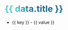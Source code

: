 <v-click depth="2">
<h1>{{ data.title }}</h1>
</v-click>

<v-click>
<ul>
 <li v-for="(value, key) in data.items" :key="key">
    <span class="color-[#4EC5D4]">{{ key }}</span> - <span class="color-[#c0c0c0]">{{ value }}</span>
  </li>
</ul>
</v-click>

<script setup lang="ts">
const data = {
  title: 'Multiverse Expert Co, Ltd --',
  items: {
    "Blockchain Solutions": "Consultation, design, and development of Blockchain solutions including Tokenomics and Mainnet deployment, plus Web and Mobile App development.",
    "Blockchain Consulting": "Expert Blockchain system design and consultation for internal and external organizational use.",
    "Private Blockchain Development": "Development and management of Private Blockchain systems using technologies like Corda r3, Hyperledger, Stellar, and EVM.",
    "Smart Contract Development": "Design and development of Smart Contracts for sectors such as Banking, NFT, and Marketplace.",
    "Blockchain Integrations": "Integrates Blockchain technology with existing systems to enhance business value.",
    "Web and Mobile Application Dev": "Custom web and mobile app development to meet organizational needs.",
}
}
</script>
<style>

h1 {
  background-color: #2B90B6;
  background-image: linear-gradient(45deg, #4EC5D4 10%, #146b8c 20%);
  background-size: 100%;
  -webkit-background-clip: text;
  -moz-background-clip: text;
  -webkit-text-fill-color: transparent;
  -moz-text-fill-color: transparent;
}

</style>

<!--
Here is another comment.
-->
